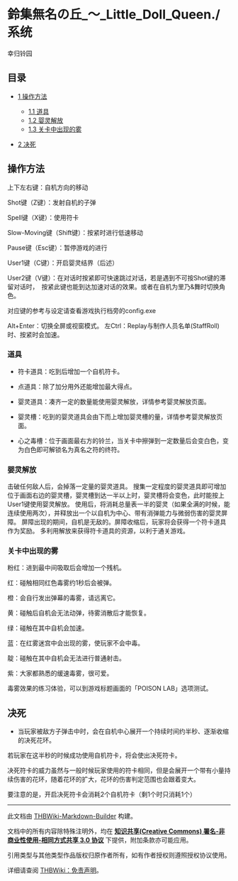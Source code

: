 # 鈴集無名の丘_～_Little_Doll_Queen./系统

<!-- source html: G:\repos\THBWiki-Markdown-Builder\THBWikiMarkdown\Temp\main\b\b9\ns0%3A%E9%88%B4%E9%9B%86%E7%84%A1%E5%90%8D%E3%81%AE%E4%B8%98_%EF%BD%9E_Little_Doll_Queen%2E%2F%E7%B3%BB%E7%BB%9F.html -->

幸归铃园

## 目录

- [1 操作方法](#操作方法)

  - [1.1 道具](#道具)
  - [1.2 婴灵解放](#婴灵解放)
  - [1.3 关卡中出现的雾](#关卡中出现的雾)



- [2 决死](#决死)




## 操作方法
  
上下左右键：自机方向的移动  

Shot键（Z键）：发射自机的子弹  

Spell键（X键）：使用符卡  

Slow-Moving键（Shift键）：按紧时进行低速移动  

Pause键（Esc键）：暂停游戏的进行  

User1键（C键）：开启婴灵结界（后述）  

User2键（V键）：在对话时按紧即可快速跳过对话，若是遇到不可按Shot键的滞留对话时，　按紧此键也能到达加速对话的效果。或者在自机为里乃&amp;舞时切换角色。  

  
  
对应键的参考与设定请查看游戏执行档旁的config.exe
  
  
Alt+Enter：切换全屏或视窗模式。
左Ctrl：Replay与制作人员名单(StaffRoll)时、按紧时会加速。
  

### 道具
- [](./文件-铃集无名之丘items_bomb.png.md)符卡道具：吃到后增加一个自机符卡。

- [](./文件-铃集无名之丘items_point.png.md)点道具：除了加分用外还能增加最大得点。

- [](./文件-铃集无名之丘items_soul.png.md)婴灵道具：凑齐一定的数量能使用婴灵解放，详情参考婴灵解放页面。

- [](./文件-铃集无名之丘sys_soul_tank.png.md)婴灵槽：吃到的婴灵道具会由下而上增加婴灵槽的量，详情参考婴灵解放页面。

 - [](./文件-铃集无名之丘sys_cov_tank.png.md)心之毒槽：位于画面最右方的铃兰，当关卡中擦弹到一定数量后会变白色，变为白色即可解锁名为真名之符的终符。

### 婴灵解放
  
击破任何敌人后，会掉落一定量的婴灵道具。
搜集一定程度的婴灵道具即可增加位于画面右边的婴灵槽，婴灵槽到达一半以上时，婴灵槽将会变色，此时能按上User1键使用婴灵解放。
使用后，将消耗总量表一半的婴灵（如果全满的时候，能连续使用两次），并释放出一个以自机为中心、带有消弹能力与微弱伤害的婴灵屏障。
屏障出现的期间，自机是无敌的。屏障收缩后，玩家将会获得一个符卡道具作为奖励。
多利用解放来获得符卡道具的资源，以利于通关游戏。
  

### 关卡中出现的雾
  
粉红：进到最中间吸取后会增加一个残机。  

红：碰触相同红色毒雾约1秒后会被弹。  

橙：会自行发出弹幕的毒雾，请远离它。  

黄：碰触后自机会无法动弹，待雾消散后才能恢复。  

绿：碰触在其中自机会加速。  

蓝：在红雾迷宫中会出现的雾，使玩家不会中毒。  

靛：碰触在其中自机会无法进行普通射击。  

紫：大家都熟悉的缓速毒雾，很可爱。  

毒雾效果的练习体验，可以到游戏标题画面的「POISON LAB」选项测试。
  

## 决死
- [](./文件-铃集无名之丘manual_lease.png.md)当玩家被敌方子弹击中时，会在自机中心展开一个持续时间约半秒、逐渐收缩的决死花环。

  
若玩家在这半秒的时候成功使用自机符卡，将会使出决死符卡。  

决死符卡的威力虽然与一般时候玩家使用的符卡相同，但是会展开一个带有小量持续伤害的花环，随着花环的扩大，花环的伤害判定范围也会跟着变大。  

要注意的是，开启决死符卡会消耗2个自机符卡（剩1个时只消耗1个）  

  





---

此文档由 [THBWiki-Markdown-Builder](https://github.com/Delsin-Yu/THBWiki-Markdown-Builder) 构建。

文档中的所有内容除特殊注明外，均在 [**知识共享(Creative Commons) 署名-非商业性使用-相同方式共享 3.0 协议**](https://creativecommons.org/licenses/by-sa/3.0/deed.zh-hans) 下提供，附加条款亦可能应用。

引用类型与其他类型作品版权归原作者所有，如有作者授权则遵照授权协议使用。

详细请查阅 [THBWiki：免责声明](https://thbwiki.cc/THBWiki:%E5%85%8D%E8%B4%A3%E5%A3%B0%E6%98%8E)。


